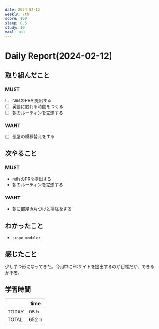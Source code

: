 ```yaml
---
date: 2024-02-12
weekly: 7th
score: 100
sleep: 8.5
study: 10
meal: 100
---
```

# Daily Report(2024-02-12)
## 取り組んだこと
### MUST
- [ ] railsのPRを提出する
- [ ] 英語に触れる時間をつくる
- [ ] 朝のルーティンを完遂する
### WANT
- [ ] 部屋の模様替えをする
## 次やること
### MUST
- railsのPRを提出する
- 朝のルーティンを完遂する
### WANT
- 朝に部屋の片づけと掃除をする
## わかったこと
- `scope module:`
## 感じたこと
少しずつ形になってきた。今月中にECサイトを提出するのが目標だが、できるか不安。
## 学習時間
|       | time  | 
| ----- | ----- |
| TODAY | 06 h   |
| TOTAL | 652 h |
